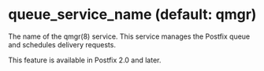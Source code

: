 # queue_service_name (default: qmgr)

The name of the qmgr(8) service. This service manages the Postfix
queue and schedules delivery requests.




This feature is available in Postfix 2.0 and later.



